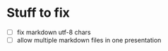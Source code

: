 # Stuff to fix

- [ ] fix markdown utf-8 chars
- [ ] allow multiple markdown files in one presentation
